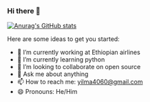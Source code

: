 ### Hi there 👋

[![Anurag's GitHub stats](https://github-readme-stats.vercel.app/api?username=agetuni)](https://github.com/agetuni/github-readme-stats)

Here are some ideas to get you started:

- 🔭 I’m currently working at Ethiopian airlines
- 🌱 I’m currently learning python
- 👯 I’m looking to collaborate on open source
- 💬 Ask me about anything
- 📫 How to reach me: yilma4060@gmail.com
- 😄 Pronouns: He/Him

